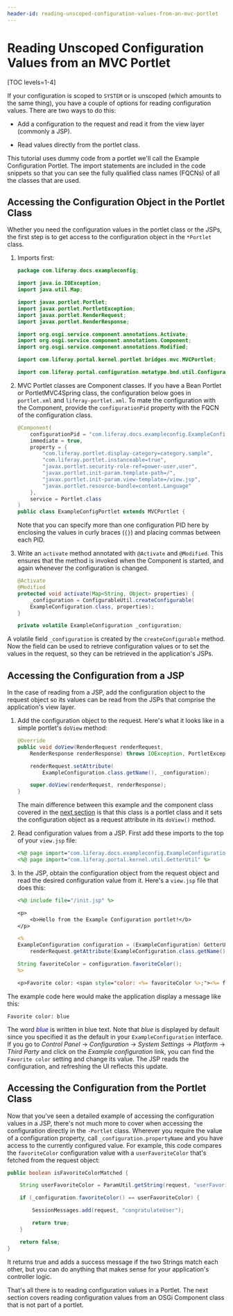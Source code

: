 ```yaml
---
header-id: reading-unscoped-configuration-values-from-an-mvc-portlet
---
```


# Reading Unscoped Configuration Values from an MVC Portlet

[TOC levels=1-4]

If your configuration is scoped to `SYSTEM` or is unscoped (which amounts to
the same thing), you have a couple of options for reading configuration values.
There are two ways to do this:

-   Add a configuration to the request and read it from the view layer
    (commonly a JSP).

-   Read values directly from the portlet class.

This tutorial uses dummy code from a portlet we'll call the Example
Configuration Portlet. The import statements are included in the code snippets
so that you can see the fully qualified class names (FQCNs) of all the classes
that are used.

## Accessing the Configuration Object in the Portlet Class

Whether you need the configuration values in the portlet class or the JSPs, the
first step is to get access to the configuration object in the `*Portlet`
class.

1.  Imports first:

    ```java
    package com.liferay.docs.exampleconfig;

    import java.io.IOException;
    import java.util.Map;

    import javax.portlet.Portlet;
    import javax.portlet.PortletException;
    import javax.portlet.RenderRequest;
    import javax.portlet.RenderResponse;

    import org.osgi.service.component.annotations.Activate;
    import org.osgi.service.component.annotations.Component;
    import org.osgi.service.component.annotations.Modified;

    import com.liferay.portal.kernel.portlet.bridges.mvc.MVCPortlet;

    import com.liferay.portal.configuration.metatype.bnd.util.ConfigurableUtil;
    ```

2.  MVC Portlet classes are Component classes. If you have a Bean Portlet or
    PortletMVC4Spring class, the configuration below goes in `portlet.xml` and
    `liferay-portlet.xml`. To mate the configuration with the Component, provide
    the `configurationPid` property with the FQCN of the configuration class. 

    ```java
    @Component(
        configurationPid = "com.liferay.docs.exampleconfig.ExampleConfiguration",
        immediate = true,
        property = {
            "com.liferay.portlet.display-category=category.sample",
            "com.liferay.portlet.instanceable=true",
            "javax.portlet.security-role-ref=power-user,user",
            "javax.portlet.init-param.template-path=/",
            "javax.portlet.init-param.view-template=/view.jsp",
            "javax.portlet.resource-bundle=content.Language"
        },
        service = Portlet.class
    )
    public class ExampleConfigPortlet extends MVCPortlet {
    ```

    Note that you can specify more than one configuration PID here by enclosing
    the values in curly braces (`{}`) and placing commas between each PID.

3.  Write an `activate`  method annotated with `@Activate` and `@Modified`.
    This ensures that the method is invoked when the Component is started, and
    again whenever the configuration is changed.

    ```java
    @Activate
    @Modified
    protected void activate(Map<String, Object> properties) {
        _configuration = ConfigurableUtil.createConfigurable(
        ExampleConfiguration.class, properties);
    }

    private volatile ExampleConfiguration _configuration;
    ```

A volatile field `_configuration` is created by the `createConfigurable` method.
Now the field can be used to retrieve configuration values or to set the values
in the request, so they can be retrieved in the application's JSPs.

## Accessing the Configuration from a JSP

In the case of reading from a JSP, add the configuration object to the request
object so its values can be read from the JSPs that comprise the application's
view layer. 

1.  Add the configuration object to the request. Here's what it looks like in a
    simple portlet's `doView` method:

    ```java
    @Override
    public void doView(RenderRequest renderRequest,
        RenderResponse renderResponse) throws IOException, PortletException {

        renderRequest.setAttribute(
            ExampleConfiguration.class.getName(), _configuration);

        super.doView(renderRequest, renderResponse);
    }
    ```

    The main difference between this example and the component class covered in
    the
    [next section](/docs/7-2/frameworks/-/knowledge_base/f/reading-unscoped-configuration-values-from-a-component) 
    is that this class is a portlet class and it sets the configuration object
    as a request attribute in its `doView()` method. 

2.  Read configuration values from a JSP. First add these imports to the top of
    your `view.jsp` file:

    ```jsp
    <%@ page import="com.liferay.docs.exampleconfig.ExampleConfiguration" %>
    <%@ page import="com.liferay.portal.kernel.util.GetterUtil" %>
    ```

3.  In the JSP, obtain the configuration object from the request object and read
    the desired configuration value from it. Here's a `view.jsp` file that does
    this:

    ```jsp
    <%@ include file="/init.jsp" %>

    <p>
        <b>Hello from the Example Configuration portlet!</b>
    </p>

    <%
    ExampleConfiguration configuration = (ExampleConfiguration) GetterUtil.getObject(
        renderRequest.getAttribute(ExampleConfiguration.class.getName()));

    String favoriteColor = configuration.favoriteColor();
    %>

    <p>Favorite color: <span style="color: <%= favoriteColor %>;"><%= favoriteColor %></span></p
    ```

The example code here would make the application display a message like this:

    Favorite color: blue

The word <font color="blue">*blue*</font> is written in blue text. Note that *blue* is
displayed by default since you specified it as the default in your
`ExampleConfiguration` interface. If you go to *Control Panel* &rarr;
*Configuration* &rarr; *System Settings* &rarr; *Platform* &rarr; *Third Party*
and click on the *Example configuration* link, you can find the `Favorite color`
setting and change its value. The JSP reads the configuration, and refreshing
the UI reflects this update.

## Accessing the Configuration from the Portlet Class 

Now that you've seen a detailed example of accessing the configuration values in
a JSP, there's not much more to cover when accessing the configuration directly
in the `-Portlet` class. Wherever you require the value of a configuration
property, call `_configuration.propertyName` and you have access to the
currently configured value. For example, this code compares the `favoriteColor`
configuration value with a `userFavoriteColor` that's fetched from the request
object: 

```java
public boolean isFavoriteColorMatched {

    String userFavoriteColor = ParamUtil.getString(request, "userFavoriteColor");

    if (_configuration.favoriteColor() == userFavoriteColor) {

        SessionMessages.add(request, "congratulateUser");

        return true;
    }

    return false;
}
```

It returns true and adds a success message if the two Strings match each other,
but you can do anything that makes sense for your application's controller
logic.

That's all there is to reading configuration values in a Portlet. The next
section covers reading configuration values from an OSGi Component class that
is not part of a portlet.
